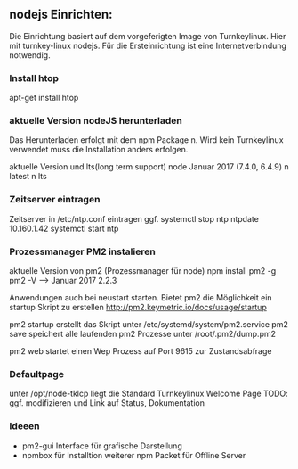 ## nodejs Einrichten:

Die Einrichtung basiert auf dem vorgeferigten Image von Turnkeylinux.
Hier mit turnkey-linux nodejs. Für die Ersteinrichtung ist eine Internetverbindung
notwendig.

### Install htop
apt-get install htop

### aktuelle Version nodeJS herunterladen
Das Herunterladen erfolgt mit dem npm Package n. Wird kein Turnkeylinux verwendet
muss die Installation anders erfolgen.

aktuelle Version und lts(long term support) node Januar 2017 (7.4.0, 6.4.9)
n latest
n lts

### Zeitserver eintragen
Zeitserver in /etc/ntp.conf eintragen
ggf.
systemctl stop ntp
ntpdate 10.160.1.42
systemctl start ntp

### Prozessmanager PM2 instalieren
aktuelle Version von pm2 (Prozessmanager für node)
npm install pm2 -g
pm2 -V  --> Januar 2017 2.2.3

Anwendungen auch bei neustart starten. Bietet pm2 die Möglichkeit ein startup Skript zu erstellen
http://pm2.keymetric.io/docs/usage/startup

pm2 startup erstellt das Skript unter /etc/systemd/system/pm2.service
pm2 save speichert alle laufenden pm2 Prozesse unter /root/.pm2/dump.pm2

pm2 web startet einen Wep Prozess auf Port 9615 zur Zustandsabfrage

### Defaultpage
unter /opt/node-tklcp liegt die Standard Turnkeylinux Welcome Page
TODO: ggf. modifizieren und Link auf Status, Dokumentation

### Ideeen
- pm2-gui Interface für grafische Darstellung
- npmbox für Installtion weiterer npm Packet für Offline Server
